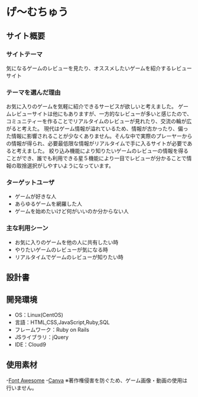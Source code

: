 # げ～むちゅう

## サイト概要
### サイトテーマ
気になるゲームのレビューを見たり、オススメしたいゲームを紹介するレビューサイト


### テーマを選んだ理由
お気に入りのゲームを気軽に紹介できるサービスが欲しいと考えました。
ゲームレビューサイトは他にもありますが、一方的なレビューが多いと感じたので、コミュニティーを作ることでリアルタイムのレビューが見れたり、交流の輪が広がると考えた。
現代はゲーム情報が溢れているため、情報が古かったり、偏った情報に影響されることが少なくありません。そんな中で実際のプレーヤーからの情報が得られ、必要最低限な情報がリアルタイムで手に入るサイトが必要であると考えました。
絞り込み機能により知りたいゲームのレビューの情報を得ることができ、誰でも利用できる星５機能により一目でレビューが分かることで情報の取捨選択がしやすいようになっています。

### ターゲットユーザ
- ゲームが好きな人
- あらゆるゲームを網羅した人
- ゲームを始めたいけど何がいいのか分からない人

### 主な利用シーン
- お気に入りのゲームを他の人に共有したい時
- やりたいゲームのレビューが気になる時
- リアルタイムでゲームのレビューが知りたい時


## 設計書


## 開発環境
- OS：Linux(CentOS)
- 言語：HTML,CSS,JavaScript,Ruby,SQL
- フレームワーク：Ruby on Rails
- JSライブラリ：jQuery
- IDE：Cloud9

## 使用素材
-[Font Awesome](https://fontawesome.com/)
-[Canva](https://www.canva.com/ja_jp/create/logos/)
※著作権侵害を防ぐため、ゲーム画像・動画の使用は行いません。
